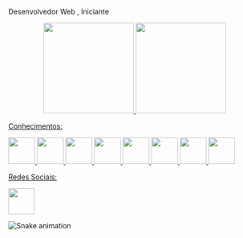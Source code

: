  Desenvolvedor Web , Iniciante


<div align="center">
  <a href="https://github.com/paulovct">
  <img height="180em" src="https://github-readme-stats.vercel.app/api?username=paulovct&show_icons=true&theme=blue-green&include_all_commits=false&count_private=true"/>
  <img height="180em" src="https://github-readme-stats.vercel.app/api/top-langs/?username=paulovct&layout=compact&langs_count=7&theme=blue-green"/>
</div>

Conhecimentos:

<div display:block:inline;>
  <img height="53px" src="https://alunos.b7web.com.br/media/courses/logo/reactjs.jpg">
  <img height="53px" src="https://alunos.b7web.com.br/media/courses/logo/typescript.jpg">
  <img height="53px" src="https://alunos.b7web.com.br/media/courses/logo/nodejs.jpg">
  <img height="53px" src="https://alunos.b7web.com.br/media/courses/logo/adonisjs.jpg">
  <img height="53px" src="https://alunos.b7web.com.br/media/courses/logo/php.jpg">
  <img height="53px" src="https://alunos.b7web.com.br/media/courses/logo/laravel.jpg">
  <img height="53px" src="https://alunos.b7web.com.br/media/courses/logo/git.jpg">
  <img height="53px" src="">
 
</div>

Redes Sociais:

<nav>
  <a href="https://www.linkedin.com/in/paulo-victor-alves-216327211">
  <img src="https://cdn.jsdelivr.net/gh/devicons/devicon/icons/linkedin/linkedin-original.svg" height="52px"></a>
  
</nav>


![Snake animation](https://github.com/paulovct/paulovct/blob/output/github-contribution-grid-snake.svg)
